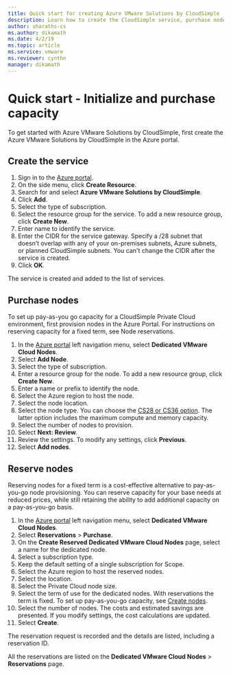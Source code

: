 ```yaml
---
title: Quick start for creating Azure VMware Solutions by CloudSimple - service 
description: Learn how to create the CloudSimple service, purchase nodes, and reserve nodes  
author: sharaths-cs 
ms.author: dikamath 
ms.date: 4/2/19 
ms.topic: article 
ms.service: vmware 
ms.reviewer: cynthn 
manager: dikamath 
---
```

# Quick start - Initialize and purchase capacity

To get started with Azure VMware Solutions by CloudSimple, first create the Azure VMware Solutions by CloudSimple in the Azure portal.

## Create the service

1. Sign in to the [Azure portal](https://portal.azure.com).
2. On the side menu, click **Create Resource**.
3. Search for and select **Azure VMware Solutions by CloudSimple**.
4. Click **Add**.
5. Select the type of subscription.
6. Select the resource group for the service. To add a new resource group, click **Create New**.
7. Enter name to identify the service.
8. Enter the CIDR for the service gateway. Specify a /28 subnet that doesn’t overlap with any of your  on-premises subnets, Azure subnets, or planned CloudSimple subnets. You can't change the CIDR after the service is created.
9. Click **OK**.

The service is created and added to the list of services.

## Purchase nodes

To set up pay-as-you go capacity for a CloudSimple Private Cloud environment, first provision nodes in the Azure Portal. For instructions on reserving capacity for a fixed term, see Node reservations.

1. In the [Azure portal](https://portal.azure.com) left navigation menu, select **Dedicated VMware Cloud Nodes**.
2. Select **Add Node**.
3. Select the type of subscription.
4. Enter a resource group for the node. To add a new resource group, click **Create New**.
5. Enter a name or prefix to identify the node.
6. Select the Azure region to host the node.
7. Select the node location.
8. Select the node type. You can choose the [CS28 or CS36 option](cs-node.md#VMware-Solution-by-CloudSimple-Nodes-SKU). The latter option includes the maximum compute and memory capacity.
9. Select the number of nodes to provision.
10. Select **Next: Review**.
11. Review the settings. To modify any settings, click **Previous**.
12. Select **Add nodes**.

## Reserve nodes

Reserving nodes for a fixed term is a cost-effective alternative to pay-as-you-go node provisioning. You can reserve capacity for your base needs at reduced prices, while still retaining the ability to add additional capacity on a pay-as-you-go basis.

1. In the [Azure portal](https://portal.azure.com) left navigation menu, select **Dedicated VMware Cloud Nodes**.
2. Select **Reservations** > **Purchase**.  
3. On the **Create Reserved Dedicated VMware Cloud Nodes** page, select a name for the dedicated node.
4. Select a subscription type.
5. Keep the default setting of a single subscription for Scope.
6. Select the Azure region to host the reserved nodes.
7. Select the location.
8. Select the Private Cloud node size.
9. Select the term of use for the dedicated nodes. With reservations the term is fixed. To set up pay-as-you-go capacity, see [Create nodes](create-nodes.md).
10. Select the number of nodes.
    The costs and estimated savings are presented. If you modify settings, the cost calculations are updated.
11. Select **Create**.

The reservation request is recorded and the details are listed, including a reservation ID.

All the reservations are listed on the **Dedicated VMware Cloud Nodes** > **Reservations** page.
